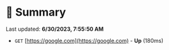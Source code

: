 # 📖 Summary
Last updated: **6/30/2023, 7:55:50 AM**

- `GET` [https://google.com](https://google.com) - **Up** (180ms)
